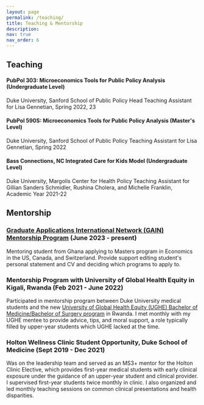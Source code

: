 ```yaml
---
layout: page
permalink: /teaching/
title: Teaching & Mentorship
description: 
nav: true
nav_order: 6
---
```

<h2> Teaching </h2>

<h4> PubPol 303: Microeconomics Tools for Public Policy Analysis (Undergraduate Level) </h4>
Duke University, Sanford School of Public Policy
Head Teaching Assistant for Lisa Gennetian, Spring 2022, 23

<h4> PubPol 590S: Microeconomics Tools for Public Policy Analysis (Master's Level) </h4>
Duke University, Sanford School of Public Policy
Teaching Assistant for Lisa Gennetian, Spring 2022

<h4> Bass Connections, NC Integrated Care for Kids Model (Undergraduate Level) </h4>
Duke University, Margolis Center for Health Policy 
Teaching Assistant for Gillian Sanders Schmidler, Rushina Cholera, and Michelle Franklin, Academic Year 2021-22


## Mentorship 

### [Graduate Applications International Network (GAIN) Mentorship Program](https://gain-network.net/mentors) (June 2023 - present)
Mentoring student from Ghana applying to Masters program in Economics in the US, Canada, and Switzerland. Provide support editing student's personal statement and CV and deciding which programs to apply to. 

### Mentorship Program with University of Global Health Equity in Kigali, Rwanda (Feb 2021 - June 2022)
Participated in mentorship program between Duke University medical students and the new [University of Global Health Equity (UGHE) Bachelor of Medicine/Bachelor of Surgery program](https://ughe.org/academics/bachelor-medicine-bachelor-surgery) in Rwanda. I met monthly with my UGHE mentee to provide advice, tips, and moral support, a role typically filled by upper-year students which UGHE lacked at the time.  

### Holton Wellness Clinic Student Opportunity, Duke School of Medicine (Sept 2019 - Dec 2021)
Was on the leadership team and served as an MS3+ mentor for the Holton Clinic Elective, which provides first-year medical students with early clinical exposure under the guidance of an upper-year student and clinical provider. I supervised first-year students twice monthly in clinic. I also organized and led monthly teaching sessions on common clinical presentations and health disparities.  



